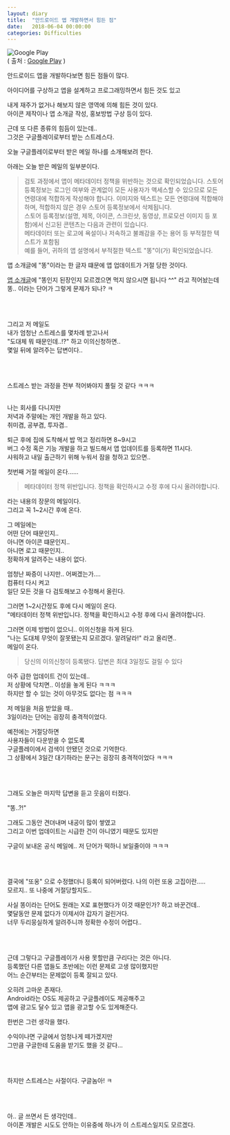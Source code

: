 ```yaml
---
layout: diary
title:  "안드로이드 앱 개발하면서 힘든 점"
date:   2018-06-04 00:00:00
categories: Difficulties
---
```


![Google Play](https://www.gstatic.com/android/market_images/web/play_prism_hlock_2x.png)  
( 출처 : [Google Play](https://play.google.com/store/apps) )  

안드로이드 앱을 개발하다보면 힘든 점들이 많다.  

아이디어를 구상하고 앱을 설계하고 프로그래밍하면서 힘든 것도 있고  

내게 재주가 없거나 해보지 않은 영역에 의해 힘든 것이 있다.  
아이콘 제작이나 앱 소개글 작성, 홍보방법 구상 등이 있다.  

근데 또 다른 종류의 힘듬이 있는데..  
그것은 구글플레이로부터 받는 스트레스다.  

오늘 구글플레이로부터 받은 메일 하나를 소개해보려 한다.  

<!--more-->


아래는 오늘 받은 메일의 일부분이다.  

> 검토 과정에서 앱이 메타데이터 정책을 위반하는 것으로 확인되었습니다. 스토어 등록정보는 로그인 여부와 관계없이 모든 사용자가 액세스할 수 있으므로 모든 연령대에 적합하게 작성해야 합니다. 이미지와 텍스트는 모든 연령대에 적합해야 하며, 적합하지 않은 경우 스토어 등록정보에서 삭제됩니다.  
> 스토어 등록정보(설명, 제목, 아이콘, 스크린샷, 동영상, 프로모션 이미지 등 포함)에서 신고된 콘텐츠는 다음과 관련이 있습니다.  
> 메타데이터 또는 로고에 욕설이나 저속하고 불쾌감을 주는 용어 등 부적절한 텍스트가 포함됨  
> 예를 들어, 귀하의 앱 설명에서 부적절한 텍스트 "똥"이(가) 확인되었습니다.   

앱 소개글에 "똥"이라는 한 글자 떄문에 앱 업데이트가 거절 당한 것이다.  

[앱 소개글](https://play.google.com/store/apps/details?id=com.dveamer.goso)에 "똥인지 된장인지 모르겠으면 먹지 않으시면 됩니다 ^^" 라고 적어놨는데  
똥.. 이라는 단어가 그렇게 문제가 되나? ㅋ  

<br><br>

그리고 저 메일도  
내가 엄청난 스트레스를 몇차례 받고나서  
"도대체 뭐 때문인데..!?" 하고 이의신청하면..  
몇일 뒤에 알려주는 답변이다..  

<br><br>

스트레스 받는 과정을 전부 적어봐야지 풀릴 것 같다 ㅋㅋㅋ  
<br>

나는 회사를 다니지만  
저녁과 주말에는 개인 개발을 하고 있다.  
취미겸, 공부겸, 투자겸.. 

퇴근 후에 집에 도착해서 밥 먹고 정리하면 8~9시고  
버그 수정 혹은 기능 개발을 하고 빌드해서 앱 업데이트를 등록하면 11시다.  
샤워하고 내일 출근하기 위해 누워서 잠을 청하고 있으면..  

첫번째 거절 메일이 온다......  
> 메타데이터 정책 위반입니다. 정책을 확인하시고 수정 후에 다시 올려야합니다.  

라는 내용의 장문의 메일이다.  
그리고 꼭 1~2시간 후에 온다.  

그 메일에는  
어떤 단어 때문인지..  
아니면 아이콘 떄문인지..  
아니면 로고 때문인지..  
정확하게 알려주는 내용이 없다.  

엄청난 짜증이 나지만.. 어쩌겠는가....  
컴퓨터 다시 켜고  
일단 모든 것을 다 검토해보고 수정해서 올린다.  

그러면 1~2시간정도 후에 다시 메일이 온다.  
"메타데이터 정책 위반입니다. 정책을 확인하시고 수정 후에 다시 올려야합니다.  

그러면 이제 방법이 없으니.. 이의신청을 하게 된다.  
"나는 도대체 무엇이 잘못됐는지 모르겠다. 알려달라!" 라고 올리면..  
메일이 온다. 
> 당신의 이의신청이 등록됐다. 답변은 최대 3일정도 걸릴 수 있다  


아주 급한 업데이트 건이 있는데..  
저 상황에 닥치면.. 이성을 놓게 된다 ㅋㅋㅋ  
하지만 할 수 있는 것이 아무것도 없다는 점 ㅋㅋㅋ  

저 메일을 처음 받았을 때..  
3일이라는 단어는 굉장히 충격적이었다.  

예전에는 거절당하면  
사용자들이 다운받을 수 없도록  
구글플레이에서 검색이 안됐던 것으로 기억한다.  
그 상황에서 3일간 대기하라는 문구는 굉장히 충격적이었다 ㅋㅋㅋ  

<br><br>


그래도 오늘은 마지막 답변을 듣고 웃음이 터졌다.  

"똥..?!"  

그래도 그동안 견뎌내며 내공이 많이 쌓였고  
그리고 이번 업데이트는 시급한 건이 아니였기 때문도 있지만  

구글이 보내온 공식 메일에.. 저 단어가 떡하니 보일줄이야 ㅋㅋㅋ  


<br><br>

결국에 "또옹" 으로 수정했더니 등록이 되어버렸다. 나의 이런 또옹 고집이란.....  
모르지.. 또 나중에 거절당할지도..  

사실 똥이라는 단어도 원래는 X로 표현했다가 이것 때문인가? 하고 바꾼건데..  
몇달동안 문제 없다가 이제서야 갑자기 걸린거다.  
너무 두리뭉실하게 알려주니까 정확한 수정이 어렵다..  


<br><br>


근데 그렇다고 구글플레이가 사용 못할만큼 구리다는 것은 아니다.  
등록했던 다른 앱들도 초반에는 이런 문제로 고생 많이했지만  
어느 순간부터는 문제없이 등록 잘되고 있다.  

오히려 고마운 존재다.  
Android라는 OS도 제공하고 구글플레이도 제공해주고  
앱에 광고도 달수 있고 앱을 광고할 수도 있게해준다.  


한번은 그런 생각을 했다.  

수익이나면 구글에서 엄청나게 떼가겠지만  
그만큼 구글한테 도움을 받기도 했을 것 같다...  


<br><br>

하지만 스트레스는 사절이다. 구글놈아! ㅋ  

<br><br>

아.. 글 쓰면서 든 생각인데..  
아이폰 개발은 시도도 안하는 이유중에 하나가 이 스트레스일지도 모르겠다.  
